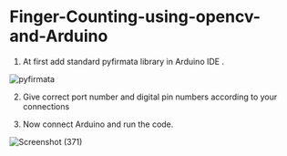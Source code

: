 # Finger-Counting-using-opencv-and-Arduino
1. At first add standard pyfirmata library in Arduino IDE .


![pyfirmata](https://user-images.githubusercontent.com/76846245/218516772-4d4c2db2-7895-4645-8a74-442e81b4fb84.png)

2. Give correct port number and digital pin numbers according to your connections

3. Now connect Arduino and run the code. 

![Screenshot (371)](https://user-images.githubusercontent.com/76846245/218517659-84aae40e-efc2-4fba-b840-2ed93c17a195.png)
